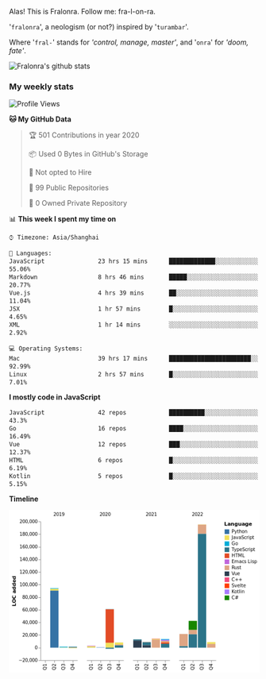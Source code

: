 Alas! This is Fralonra. Follow me: fra-l-on-ra.

'`fralonra`', a neologism (or not?) inspired by '`turambar`'.

Where '`fral-`' stands for *'control, manage, master'*, and '`onra`' for *'doom, fate'*.

![Fralonra's github stats](https://github-readme-stats.vercel.app/api?username=fralonra)

### My weekly stats

<!--START_SECTION:waka-->
![Profile Views](http://img.shields.io/badge/Profile%20Views-35-blue)

**🐱 My GitHub Data** 

> 🏆 501 Contributions in year 2020
 > 
> 📦 Used 0 Bytes in GitHub's Storage 
 > 
> 🚫 Not opted to Hire
 > 
> 📜 99 Public Repositories 
 > 
> 🔑 0 Owned Private Repository 
 > 
📊 **This week I spent my time on** 

```text
⌚︎ Timezone: Asia/Shanghai

💬 Languages: 
JavaScript               23 hrs 15 mins      █████████████░░░░░░░░░░░░   55.06% 
Markdown                 8 hrs 46 mins       █████░░░░░░░░░░░░░░░░░░░░   20.77% 
Vue.js                   4 hrs 39 mins       ██░░░░░░░░░░░░░░░░░░░░░░░   11.04% 
JSX                      1 hr 57 mins        █░░░░░░░░░░░░░░░░░░░░░░░░   4.65% 
XML                      1 hr 14 mins        ░░░░░░░░░░░░░░░░░░░░░░░░░   2.92%

💻 Operating Systems: 
Mac                      39 hrs 17 mins      ███████████████████████░░   92.99% 
Linux                    2 hrs 57 mins       █░░░░░░░░░░░░░░░░░░░░░░░░   7.01%

```

**I mostly code in JavaScript** 

```text
JavaScript               42 repos            ██████████░░░░░░░░░░░░░░░   43.3% 
Go                       16 repos            ████░░░░░░░░░░░░░░░░░░░░░   16.49% 
Vue                      12 repos            ███░░░░░░░░░░░░░░░░░░░░░░   12.37% 
HTML                     6 repos             █░░░░░░░░░░░░░░░░░░░░░░░░   6.19% 
Kotlin                   5 repos             █░░░░░░░░░░░░░░░░░░░░░░░░   5.15%

```


**Timeline**

![Chart not found](https://github.com/fralonra/fralonra/blob/master/charts/bar_graph.png) 


<!--END_SECTION:waka-->